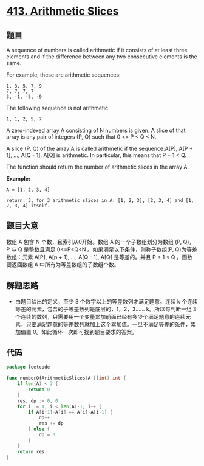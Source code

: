 # [413. Arithmetic Slices](https://leetcode.com/problems/arithmetic-slices/)


## 题目

A sequence of numbers is called arithmetic if it consists of at least three elements and if the difference between any two consecutive elements is the same.

For example, these are arithmetic sequences:

```
1, 3, 5, 7, 9
7, 7, 7, 7
3, -1, -5, -9
```

The following sequence is not arithmetic.

```
1, 1, 2, 5, 7
```

A zero-indexed array A consisting of N numbers is given. A slice of that array is any pair of integers (P, Q) such that 0 <= P < Q < N.

A slice (P, Q) of the array A is called arithmetic if the sequence:A[P], A[P + 1], ..., A[Q - 1], A[Q] is arithmetic. In particular, this means that P + 1 < Q.

The function should return the number of arithmetic slices in the array A.

**Example:**

```
A = [1, 2, 3, 4]

return: 3, for 3 arithmetic slices in A: [1, 2, 3], [2, 3, 4] and [1, 2, 3, 4] itself.
```

## 题目大意

数组 A 包含 N 个数，且索引从0开始。数组 A 的一个子数组划分为数组 (P, Q)，P 与 Q 是整数且满足 0<=P<Q<N 。如果满足以下条件，则称子数组(P, Q)为等差数组：元素 A[P], A[p + 1], ..., A[Q - 1], A[Q] 是等差的。并且 P + 1 < Q 。函数要返回数组 A 中所有为等差数组的子数组个数。

## 解题思路

- 由题目给出的定义，至少 3 个数字以上的等差数列才满足题意。连续 k 个连续等差的元素，包含的子等差数列是底层的，1，2，3…… k。所以每判断一组 3 个连续的数列，只需要用一个变量累加前面已经有多少个满足题意的连续元素，只要满足题意的等差数列就加上这个累加值。一旦不满足等差的条件，累加值置 0。如此循环一次即可找到题目要求的答案。

## 代码

```go
package leetcode

func numberOfArithmeticSlices(A []int) int {
	if len(A) < 3 {
		return 0
	}
	res, dp := 0, 0
	for i := 1; i < len(A)-1; i++ {
		if A[i+1]-A[i] == A[i]-A[i-1] {
			dp++
			res += dp
		} else {
			dp = 0
		}
	}
	return res
}
```
